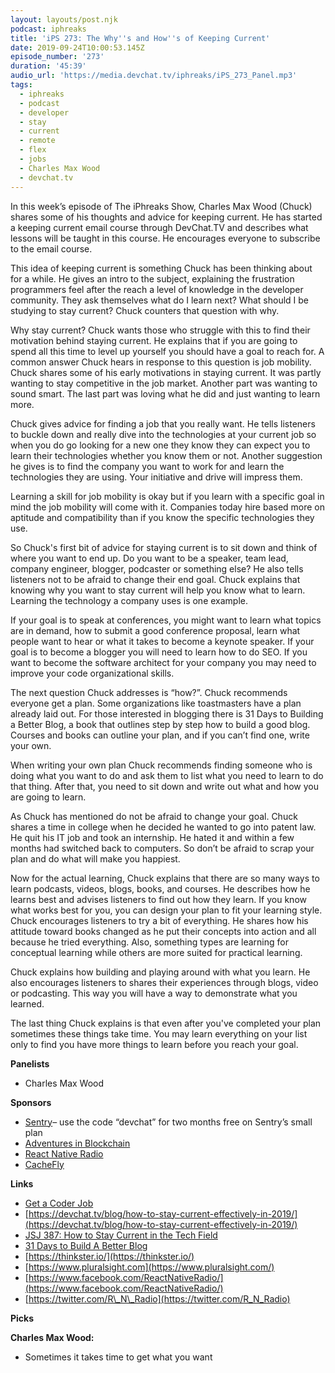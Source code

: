 ```yaml
---
layout: layouts/post.njk
podcast: iphreaks
title: 'iPS 273: The Why''s and How''s of Keeping Current'
date: 2019-09-24T10:00:53.145Z
episode_number: '273'
duration: '45:39'
audio_url: 'https://media.devchat.tv/iphreaks/iPS_273_Panel.mp3'
tags:
  - iphreaks
  - podcast
  - developer
  - stay
  - current
  - remote
  - flex
  - jobs
  - Charles Max Wood
  - devchat.tv
---
```

In this week’s episode of The iPhreaks Show, Charles Max Wood (Chuck) shares some of his thoughts and advice for keeping current. He has started a keeping current email course through DevChat.TV and describes what lessons will be taught in this course. He encourages everyone to subscribe to the email course.

This idea of keeping current is something Chuck has been thinking about for a while. He gives an intro to the subject, explaining the frustration programmers feel after the reach a level of knowledge in the developer community. They ask themselves what do I learn next? What should I be studying to stay current? Chuck counters that question with why.

Why stay current? Chuck wants those who struggle with this to find their motivation behind staying current. He explains that if you are going to spend all this time to level up yourself you should have a goal to reach for. A common answer Chuck hears in response to this question is job mobility. Chuck shares some of his early motivations in staying current. It was partly wanting to stay competitive in the job market. Another part was wanting to sound smart. The last part was loving what he did and just wanting to learn more.  

Chuck gives advice for finding a job that you really want. He tells listeners to buckle down and really dive into the technologies at your current job so when you do go looking for a new one they know they can expect you to learn their technologies whether you know them or not. Another suggestion he gives is to find the company you want to work for and learn the technologies they are using. Your initiative and drive will impress them.

Learning a skill for job mobility is okay but if you learn with a specific goal in mind the job mobility will come with it. Companies today hire based more on aptitude and compatibility than if you know the specific technologies they use. 

So Chuck's first bit of advice for staying current is to sit down and think of where you want to end up. Do you want to be a speaker, team lead, company engineer, blogger, podcaster or something else? He also tells listeners not to be afraid to change their end goal. Chuck explains that knowing why you want to stay current will help you know what to learn. Learning the technology a company uses is one example. 

If your goal is to speak at conferences, you might want to learn what topics are in demand, how to submit a good conference proposal, learn what people want to hear or what it takes to become a keynote speaker. If your goal is to become a blogger you will need to learn how to do SEO. If you want to become the software architect for your company you may need to improve your code organizational skills. 

The next question Chuck addresses is “how?”. Chuck recommends everyone get a plan. Some organizations like toastmasters have a plan already laid out. For those interested in blogging there is 31 Days to Building a Better Blog, a book that outlines step by step how to build a good blog. Courses and books can outline your plan, and if you can’t find one, write your own. 

When writing your own plan Chuck recommends finding someone who is doing what you want to do and ask them to list what you need to learn to do that thing. After that, you need to sit down and write out what and how you are going to learn.

As Chuck has mentioned do not be afraid to change your goal. Chuck shares a time in college when he decided he wanted to go into patent law. He quit his IT job and took an internship. He hated it and within a few months had switched back to computers.  So don’t be afraid to scrap your plan and do what will make you happiest.

Now for the actual learning, Chuck explains that there are so many ways to learn podcasts, videos, blogs, books, and courses. He describes how he learns best and advises listeners to find out how they learn. If you know what works best for you, you can design your plan to fit your learning style. Chuck encourages listeners to try a bit of everything. He shares how his attitude toward books changed as he put their concepts into action and all because he tried everything. Also, something types are learning for conceptual learning while others are more suited for practical learning. 

Chuck explains how building and playing around with what you learn. He also encourages listeners to shares their experiences through blogs, video or podcasting. This way you will have a way to demonstrate what you learned. 

The last thing Chuck explains is that even after you've completed your plan sometimes these things take time. You may learn everything on your list only to find you have more things to learn before you reach your goal. 

**Panelists**

- Charles Max Wood

**Sponsors**

- [Sentry](http://sentry.io/)– use the code “devchat” for two months free on Sentry’s small plan
- [Adventures in Blockchain](https://devchat.tv/adventures-in-blockchain/)
- [React Native Radio](https://devchat.tv/react-native-radio/)
- [CacheFly](https://www.cachefly.com/)

**Links**

- [Get a Coder Job](https://leanpub.com/backdoor)
- [https://devchat.tv/blog/how-to-stay-current-effectively-in-2019/](https://devchat.tv/blog/how-to-stay-current-effectively-in-2019/)
- [JSJ 387: How to Stay Current in the Tech Field](https://devchat.tv/js-jabber/jsj-387-how-to-stay-current-in-the-tech-field/)
- [31 Days to Build A Better Blog](https://problogger.com/31-days-to-build-a-better-blog-join-9100-other-bloggers-today/)
- [https://thinkster.io/](https://thinkster.io/)
- [https://www.pluralsight.com](https://www.pluralsight.com/)
- [https://www.facebook.com/ReactNativeRadio/](https://www.facebook.com/ReactNativeRadio/)
- [https://twitter.com/R\_N\_Radio](https://twitter.com/R_N_Radio)

**Picks**

**Charles Max Wood:**

- Sometimes it takes time to get what you want

